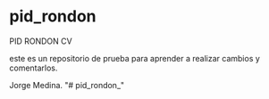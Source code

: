 # pid_rondon
PID RONDON CV


este es un repositorio de prueba para aprender a realizar cambios y comentarlos. 

Jorge Medina.
"# pid_rondon_" 
